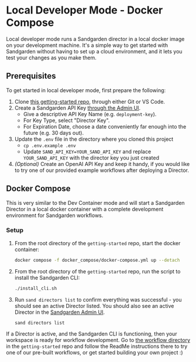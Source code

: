 # Local Developer Mode - Docker Compose

Local developer mode runs a Sandgarden director in a local docker image on your development machine.
It's a simple way to get started with Sandgarden without having to set up a cloud environment, and it lets you test your changes as you make them.

## Prerequisites

To get started in local developer mode, first prepare the following:

1. Clone [this getting-started repo](https://github.com/sandgardenhq/getting-started.git), through either Git or VS Code.
2. Create a Sandgarden API Key [through the Admin UI](https://app.sandgarden.com/settings/api-keys/new).
   - Give a descriptive API Key Name (e.g. `deployment-key`).
   - For Key Type, select "Director Key".
   - For Expiration Date, choose a date conveniently far enough into the future (e.g. 30 days out).
3. Update the `.env` file in the directory where you cloned this project
   - `cp .env.example .env`
   - Update `SAND_API_KEY=YOUR_SAND_API_KEY` and replace `YOUR_SAND_API_KEY` with the director key you just created
3. _(Optional)_ Create an OpenAI API Key and keep it handy, if you would like to try one of our provided example workflows after deploying a Director.


## Docker Compose

This is very similar to the Dev Container mode and will start a Sandgarden Director in a local docker container with a complete development environment for Sandgarden workflows.

### Setup

1. From the root directory of the `getting-started` repo, start the docker container:
   ```bash
   docker compose -f docker_compose/docker-compose.yml up --detach
   ```

2. From the root directory of the `getting-started` repo, run the script to install the Sandgarden CLI:
   ```bash
   ./install_cli.sh
   ```

3. Run `sand directors list` to confirm everything was successful - you should see an active Director listed. You should also see an active Director in the [Sandgarden Admin UI](https://app.sandgarden.com/infrastructure/directors).
   ```bash
   sand directors list
   ```

If a Director is active, and the Sandgarden CLI is functioning, then your workspace is ready for workflow development. Go to [the workflow directory](https://github.com/sandgardenhq/getting-started/workflow/README.md) in the `getting-started` repo and follow the ReadMe instructions there to try one of our pre-built workflows, or get started building your own project :)
